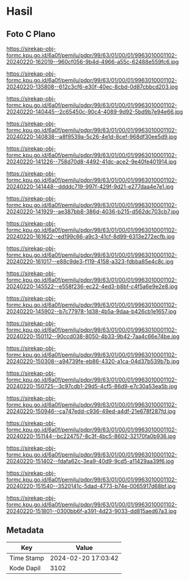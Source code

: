 # Hasil

## Foto C Plano

https://sirekap-obj-formc.kpu.go.id/6a0f/pemilu/pdpr/99/63/01/00/01/9963010001102-20240220-162019--960cf056-9b4d-4966-a55c-62488e559fc6.jpg

https://sirekap-obj-formc.kpu.go.id/6a0f/pemilu/pdpr/99/63/01/00/01/9963010001102-20240220-135808--612c3cf6-e30f-40ec-8cbd-0d87cbbcd203.jpg

https://sirekap-obj-formc.kpu.go.id/6a0f/pemilu/pdpr/99/63/01/00/01/9963010001102-20240220-140445--2c65450c-90c4-4089-9d92-5bd9b7e94e66.jpg

https://sirekap-obj-formc.kpu.go.id/6a0f/pemilu/pdpr/99/63/01/00/01/9963010001102-20240220-140838--a8f9539a-5c26-4e1d-8cef-968df30ee5d9.jpg

https://sirekap-obj-formc.kpu.go.id/6a0f/pemilu/pdpr/99/63/01/00/01/9963010001102-20240220-141226--758d70d8-4492-41dc-ace2-9e40fe401914.jpg

https://sirekap-obj-formc.kpu.go.id/6a0f/pemilu/pdpr/99/63/01/00/01/9963010001102-20240220-141448--ddddc719-997f-429f-9d21-e277daa4e7e1.jpg

https://sirekap-obj-formc.kpu.go.id/6a0f/pemilu/pdpr/99/63/01/00/01/9963010001102-20240220-141929--ae387bb8-386d-4036-b215-d562dc703cb7.jpg

https://sirekap-obj-formc.kpu.go.id/6a0f/pemilu/pdpr/99/63/01/00/01/9963010001102-20240220-161622--ed199c66-a9c3-41cf-8d99-6313e272ecfb.jpg

https://sirekap-obj-formc.kpu.go.id/6a0f/pemilu/pdpr/99/63/01/00/01/9963010001102-20240220-161017--e88c9de3-f119-4158-a323-fdbba85e4c8c.jpg

https://sirekap-obj-formc.kpu.go.id/6a0f/pemilu/pdpr/99/63/01/00/01/9963010001102-20240220-145522--e558f236-ec22-4ed3-b8bf-c4f5a6e9e2e8.jpg

https://sirekap-obj-formc.kpu.go.id/6a0f/pemilu/pdpr/99/63/01/00/01/9963010001102-20240220-145902--b7c77978-1d38-4b5a-9daa-b426cb1e1657.jpg

https://sirekap-obj-formc.kpu.go.id/6a0f/pemilu/pdpr/99/63/01/00/01/9963010001102-20240220-150112--90ccd038-8050-4b33-9b42-7aa4c66e74be.jpg

https://sirekap-obj-formc.kpu.go.id/6a0f/pemilu/pdpr/99/63/01/00/01/9963010001102-20240220-150308--a94739fe-eb86-4320-a1ca-04d37b539b7b.jpg

https://sirekap-obj-formc.kpu.go.id/6a0f/pemilu/pdpr/99/63/01/00/01/9963010001102-20240220-150725--3c97cdb1-29d5-4cf5-86d9-e7c30a53ea5b.jpg

https://sirekap-obj-formc.kpu.go.id/6a0f/pemilu/pdpr/99/63/01/00/01/9963010001102-20240220-150946--ca747edd-c936-49ed-a4df-21e678f287fd.jpg

https://sirekap-obj-formc.kpu.go.id/6a0f/pemilu/pdpr/99/63/01/00/01/9963010001102-20240220-151144--bc224757-8c3f-4bc5-8602-32170fa0b936.jpg

https://sirekap-obj-formc.kpu.go.id/6a0f/pemilu/pdpr/99/63/01/00/01/9963010001102-20240220-151402--fdafa62c-3ea9-40d9-9cd5-a11429aa39f6.jpg

https://sirekap-obj-formc.kpu.go.id/6a0f/pemilu/pdpr/99/63/01/00/01/9963010001102-20240220-151540--3520141c-5dad-4773-b74e-0065917d68bf.jpg

https://sirekap-obj-formc.kpu.go.id/6a0f/pemilu/pdpr/99/63/01/00/01/9963010001102-20240220-151801--0300bb6f-a391-4d23-9033-dd815aed67a3.jpg


## Metadata

| Key        | Value               |
| ---------- | ------------------- |
| Time Stamp | 2024-02-20 17:03:42 |
| Kode Dapil | 3102                |




